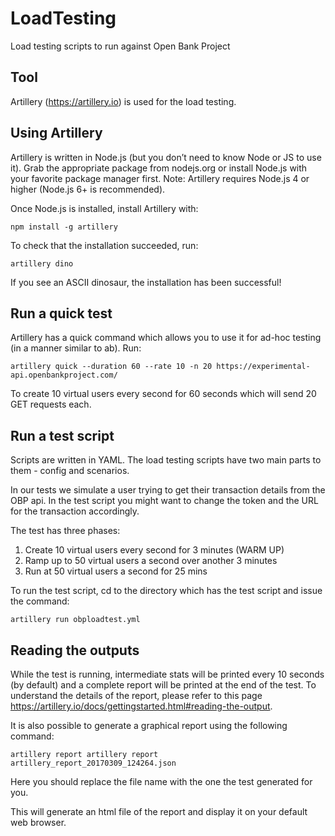 # LoadTesting

Load testing scripts to run against Open Bank Project

## Tool

Artillery (https://artillery.io) is used for the load testing.

## Using Artillery

Artillery is written in Node.js (but you don’t need to know Node or JS to use it). Grab the appropriate package from 
nodejs.org or install Node.js with your favorite package manager first. Note: Artillery requires Node.js 4 or higher 
(Node.js 6+ is recommended).

Once Node.js is installed, install Artillery with:

    npm install -g artillery

To check that the installation succeeded, run:

    artillery dino

If you see an ASCII dinosaur, the installation has been successful!

## Run a quick test

Artillery has a quick command which allows you to use it for ad-hoc testing (in a manner similar to ab). Run:

    artillery quick --duration 60 --rate 10 -n 20 https://experimental-api.openbankproject.com/

To create 10 virtual users every second for 60 seconds which will send 20 GET requests each.

## Run a test script

Scripts are written in YAML. The load testing scripts have two main parts to them - config and scenarios.

In our tests we simulate a user trying to get their transaction details from the OBP api. In the test script you might 
want to change the token and the URL for the transaction accordingly.
 
The test has three phases:

1. Create 10 virtual users every second for 3 minutes (WARM UP)
2. Ramp up to 50 virtual users a second over another 3 minutes
3. Run at 50 virtual users a second for 25 mins

To run the test script, cd to the directory which has the test script and issue the command:

    artillery run obploadtest.yml
    
## Reading the outputs

While the test is running, intermediate stats will be printed every 10 seconds (by default) and a complete report will 
be printed at the end of the test. To understand the details of the report, please refer to this page 
https://artillery.io/docs/gettingstarted.html#reading-the-output.

It is also possible to generate a graphical report using the following command:

    artillery report artillery report artillery_report_20170309_124264.json
    
Here you should replace the file name with the one the test generated for you.

This will generate an html file of the report and display it on your default web browser.




